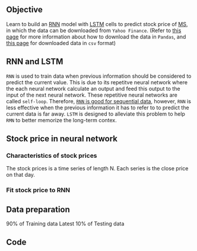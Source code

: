 ## Objective

Learn to build an [RNN](http://colah.github.io/posts/2015-08-Understanding-LSTMs/) model with [LSTM](https://en.wikipedia.org/wiki/Long_short-term_memory) cells to predict stock price of [MS](https://finance.yahoo.com/quote/MS/), in which the data can be downloaded from `Yahoo Finance`. (Refer to [this page](https://github.com/JYL123/AI_In_Finance/blob/master/python_data/yahoo_data.py) for more information about how to download the data in `Pandas`, and [this page](https://github.com/JYL123/AI_In_Finance/blob/master/python_data/stock_ms.csv) for downloaded data in `csv` format)



## RNN and LSTM

`RNN` is used to train data when previous information should be considered to predict the current value. This is due to its repetitve neural network where the each neural network calculate an output and feed this output to the input of the next neural network. These repetitive neural networks are called `self-loop`. Therefore, [`RNN` is good for sequential data](http://karpathy.github.io/2015/05/21/rnn-effectiveness/), however, `RNN` is less effective when the previous information it has to refer to to predict the current data is far away. `LSTM` is designed to alleviate this problem to help `RMN` to better memorize the long-term contex.

## Stock price in neural network

### Characteristics of stock prices

The stock prices is a time series of length N. Each series is the close price on that day. 

### Fit stock price to RNN

## Data preparation

90% of Training data
Latest 10% of Testing data

## Code


